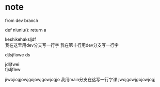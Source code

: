 # note
from dev branch


def niuniu():
    return a

keshikehaksljdf  
我在这里用dev分支写一行字
我在第十行用dev分支写一行字

djlsjfiowe
ds 
  

  jdljfwei   
fjsljflew  
 
jiwojiogjowjgojowjgowjogjo 
我用main分支在这写一行字课
jwojgowjgojowjogj 
